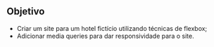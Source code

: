## Objetivo

<ul>
  <li>Criar um site para um hotel fictício utilizando técnicas de flexbox;</li>
  <li>Adicionar media queries para dar responsividade para o site.</li>
<ul>
